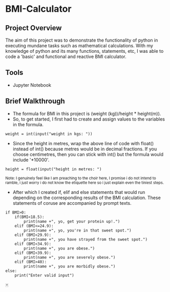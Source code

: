 # BMI-Calculator

## Project Overview
The aim of this project was to demonstrate the functionality of python in executing mundane tasks such as mathematical calculations. With my knowledge of python and its many functions, statements, etc, I was able to code a 'basic' and functional and reactive BMI calculator. 

## Tools
- Jupyter Notebook

## Brief Walkthrough
- The formula for BMI in this project is (weight (kg))/height * height(m)).
- So, to get started, I first had to create and assign values to the variables in the formula.
```
weight = int(input("weight in kgs: "))
```
- Since the height in metres, wrap the above line of code with float() instead of int() because metres would be in decimal fractions. If you choose centimetres, then you can stick with int() but the formula would include '*10000'.
```
height = float(input("height in metres: ")
```
<small> Note: I genuinely feel like I am preaching to the choir here, I promise i do not intend to ramble, i just worry i do not know the etiquette here so i just explain even the tiniest steps.</small>

- After which I created if, elif and else statements that would run depending on the corresponding results of the BMI calculation. These statements of coruse are accompanied by prompt texts.
```
if BMI>0:
    if(BMI<18.5):
        print(name +", yo, get your protein up!.")
    elif (BMI<=24.9):
        print(name +", yo, you're in that sweet spot.")
    elif (BMI<29.9):
        print(name +", you have strayed from the sweet spot.")
    elif (BMI<34.9):
        print(name +", you are obese.")
    elif (BMI<39.9):
        print(name +", you are severely obese.")
    elif (BMI>40):
        print(name +", you are morbidly obese.")
else:
    print("Enter valid input")
```

🃏
